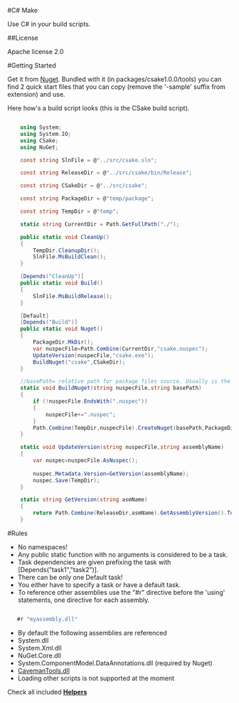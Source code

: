 #C# Make

Use C# in your build scripts.

##License

Apache license 2.0


#Getting Started

Get it from [Nuget](https://www.nuget.org/packages/CSake/).
Bundled with it (in packages/csake1.0.0/tools) you can find 2 quick start files that you can copy (remove the '-sample' suffix from extension) and use.

Here how's a build script looks (this is the CSake build script).

```csharp

	using System;
	using System.IO;
	using CSake;
	using NuGet;

	const string SlnFile = @"../src/csake.sln";

	const string ReleaseDir = @"../src/csake/bin/Release";

	const string CSakeDir = @"../src/csake";

	const string PackageDir = @"temp/package";

	const string TempDir = @"temp";

	static string CurrentDir = Path.GetFullPath("./");

	public static void CleanUp()
	{
		TempDir.CleanupDir();
		SlnFile.MsBuildClean();
	}

	[Depends("CleanUp")]
	public static void Build()
	{
		SlnFile.MsBuildRelease();
	}

	[Default]
	[Depends("Build")]
	public static void Nuget()
	{
		PackageDir.MkDir();
		var nuspecFile=Path.Combine(CurrentDir,"csake.nuspec");
		UpdateVersion(nuspecFile,"csake.exe");
		BuildNuget("csake",CSakeDir);
	}

	//basePath= relative path for package files source. Usually is the project dir
	static void BuildNuget(string nuspecFile,string basePath)
	{
		if (!nuspecFile.EndsWith(".nuspec"))
		{
			nuspecFile+=".nuspec";
		}
		Path.Combine(TempDir,nuspecFile).CreateNuget(basePath,PackageDir);    
	}

	static void UpdateVersion(string nuspecFile,string assemblyName)
	{
		var nuspec=nuspecFile.AsNuspec();
   
		nuspec.Metadata.Version=GetVersion(assemblyName);
		nuspec.Save(TempDir);    
	}

	static string GetVersion(string asmName)
	{
		return Path.Combine(ReleaseDir,asmName).GetAssemblyVersion().ToSemanticVersion().ToString();
	}


````

#Rules

* No namespaces!
* Any public static function with no arguments is considered to be a task.
* Task dependencies are given prefixing the task with [Depends("task1","task2")].
* There can be only one Default task!
* You either have to specify a task or have a default task.
* To reference other assemblies use the "#r" directive before the 'using' statements, one directive for each assembly.
 ```csharp

	#r "myassembly.dll"

 ````
* By default the following assemblies are referenced
 * System.dll
 * System.Xml.dll
 * NuGet.Core.dll
 * System.ComponentModel.DataAnnotations.dll (required by Nuget)
 * [CavemanTools.dll](https://bitbucket.org/sapiensworks/caveman-tools/wiki/CTools)
* Loading other scripts is not supported at the moment

Check all included **[Helpers](https://github.com/sapiens/csake/wiki/Helpers)**


